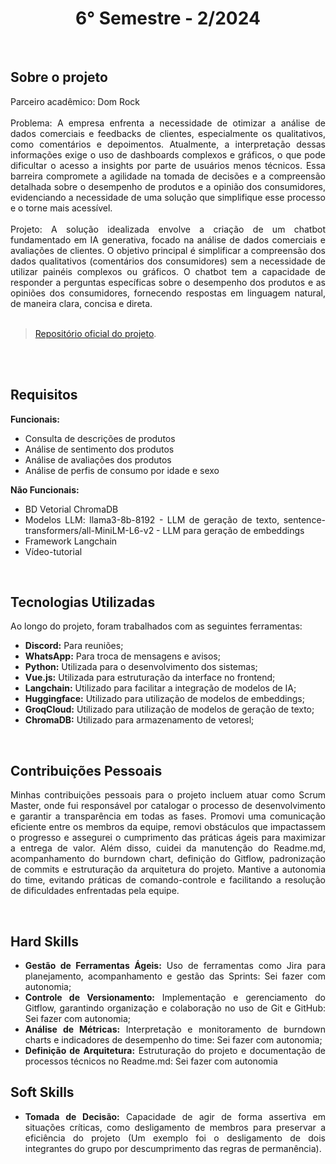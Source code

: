 <h1 align="center"> 6° Semestre - 2/2024 </h1>
<p align="center">
</p>

<br>

## Sobre o projeto 

<div align="justify">
  Parceiro acadêmico: Dom Rock
  <br><br>
  Problema: A empresa enfrenta a necessidade de otimizar a análise de dados comerciais e feedbacks de clientes, especialmente os qualitativos, como comentários e depoimentos. Atualmente, a interpretação dessas informações exige o uso de dashboards complexos e gráficos, o que pode dificultar o acesso a insights por parte de usuários menos técnicos. Essa barreira compromete a agilidade na tomada de decisões e a compreensão detalhada sobre o desempenho de produtos e a opinião dos consumidores, evidenciando a necessidade de uma solução que simplifique esse processo e o torne mais acessível.
  <br><br>
  Projeto: A solução idealizada envolve a criação de um chatbot fundamentado em IA generativa, focado na análise de dados comerciais e avaliações de clientes. O objetivo principal é simplificar a compreensão dos dados qualitativos (comentários dos consumidores) sem a necessidade de utilizar painéis complexos ou gráficos. O chatbot tem a capacidade de responder a perguntas específicas sobre o desempenho dos produtos e as opiniões dos consumidores, fornecendo respostas em linguagem natural, de maneira clara, concisa e direta.
  <br>
<div><br>
  
> [Repositório oficial do projeto](https://github.com/atomofatec/API-DOMROCK).

<br>


<br>
  
## Requisitos 
 
**Funcionais:**<br>
- Consulta de descrições de produtos
- Análise de sentimento dos produtos
- Análise de avaliações dos produtos
- Análise de perfis de consumo por idade e sexo

**Não Funcionais:**<br>
- BD Vetorial ChromaDB
- Modelos LLM: llama3-8b-8192 - LLM de geração de texto, sentence-transformers/all-MiniLM-L6-v2 - LLM para geração de embeddings
- Framework Langchain
- Vídeo-tutorial
<br>

## Tecnologias Utilizadas
Ao longo do projeto, foram trabalhados com as seguintes ferramentas:
<br>
  - **Discord:** Para reuniões;
  - **WhatsApp:** Para troca de mensagens e avisos;
  - **Python:** Utilizada para o desenvolvimento dos sistemas;
  - **Vue.js:** Utilizada para estruturação da interface no frontend;
  - **Langchain:** Utilizado para facilitar a integração de modelos de IA;
  - **Huggingface:** Utilizado para utilização de modelos de embeddings;
  - **GroqCloud:** Utilizado para utilização de modelos de geração de texto;
  - **ChromaDB:** Utilizado para armazenamento de vetoresl;
  
<br>

## Contribuições Pessoais
<div align="justify">

Minhas contribuições pessoais para o projeto incluem atuar como Scrum Master, onde fui responsável por catalogar o processo de desenvolvimento e garantir a transparência em todas as fases. Promovi uma comunicação eficiente entre os membros da equipe, removi obstáculos que impactassem o progresso e assegurei o cumprimento das práticas ágeis para maximizar a entrega de valor. Além disso, cuidei da manutenção do Readme.md, acompanhamento do burndown chart, definição do Gitflow, padronização de commits e estruturação da arquitetura do projeto. Mantive a autonomia do time, evitando práticas de comando-controle e facilitando a resolução de dificuldades enfrentadas pela equipe.
<div>

<br>


## Hard Skills
- **Gestão de Ferramentas Ágeis:** Uso de ferramentas como Jira para planejamento, acompanhamento e gestão das Sprints: Sei fazer com autonomia; <br>
- **Controle de Versionamento:** Implementação e gerenciamento do Gitflow, garantindo organização e colaboração no uso de Git e GitHub: Sei fazer com autonomia; <br>
- **Análise de Métricas:** Interpretação e monitoramento de burndown charts e indicadores de desempenho do time: Sei fazer com autonomia; <br>
- **Definição de Arquitetura:** Estruturação do projeto e documentação de processos técnicos no Readme.md: Sei fazer com autonomia <br>



## Soft Skills
- **Tomada de Decisão:** Capacidade de agir de forma assertiva em situações críticas, como desligamento de membros para preservar a eficiência do projeto (Um exemplo foi o desligamento de dois integrantes do grupo por descumprimento das regras de permanência). <br>

